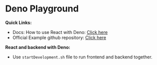 # Deno Playground

**Quick Links:**
- Docs: How to use React with Deno: [Click here](https://docs.deno.com/runtime/tutorials/how_to_with_npm/react)
- Official Example github repository: [Click here](https://github.com/denoland/examples/tree/main)

**React and backend with Deno:**
- Use `startDevelopment.sh` file to run frontend and backend together.
